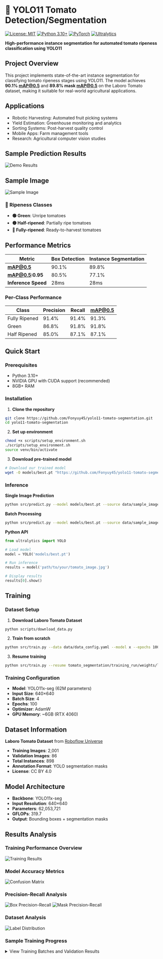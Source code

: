 # 🍅 YOLO11 Tomato Detection/Segmentation

[![License: MIT](https://img.shields.io/badge/License-MIT-yellow.svg)](https://opensource.org/licenses/MIT)
[![Python 3.10+](https://img.shields.io/badge/python-3.10+-blue.svg)](https://www.python.org/downloads/)
[![PyTorch](https://img.shields.io/badge/PyTorch-2.0+-red.svg)](https://pytorch.org/)
[![Ultralytics](https://img.shields.io/badge/Ultralytics-8.3+-green.svg)](https://ultralytics.com/)

**High-performance instance segmentation for automated tomato ripeness classification using YOLO11**

## Project Overview

This project implements state-of-the-art instance segmentation for classifying tomato ripeness stages using YOLO11. The model achieves **90.1% mAP@0.5** and **89.8% mask mAP@0.5** on the Laboro Tomato dataset, making it suitable for real-world agricultural applications.

## Applications
- Robotic Harvesting: Automated fruit picking systems
- Yield Estimation: Greenhouse monitoring and analytics
- Sorting Systems: Post-harvest quality control
- Mobile Apps: Farm management tools
- Research: Agricultural computer vision studies

## Sample Prediction Results

![Demo Results](results/training_plots/val_batch0_pred.jpg)

## Sample Image
![Sample Image](data/sample_images/tomato_sample_3.jpg)

### 🍅 Ripeness Classes
- **🟢 Green**: Unripe tomatoes
- **🟡 Half-ripened**: Partially ripe tomatoes  
- **🔴 Fully-ripened**: Ready-to-harvest tomatoes

## Performance Metrics

| Metric | Box Detection | Instance Segmentation |
|--------|---------------|----------------------|
| **mAP@0.5** | 90.1% | 89.8% |
| **mAP@0.5:0.95** | 80.5% | 77.1% |
| **Inference Speed** | 28ms | 28ms |

### Per-Class Performance
| Class | Precision | Recall | mAP@0.5 |
|-------|-----------|---------|---------|
| Fully Ripened | 91.4% | 91.4% | 91.3% |
| Green | 86.8% | 91.8% | 91.8% |
| Half Ripened | 85.0% | 87.1% | 87.1% |

## Quick Start

### Prerequisites
- Python 3.10+
- NVIDIA GPU with CUDA support (recommended)
- 8GB+ RAM

### Installation

1. **Clone the repository**
```bash
git clone https://github.com/Fonyuy45/yolo11-tomato-segmentation.git
cd yolo11-tomato-segmentation
```

2. **Set up environment**
```bash
chmod +x scripts/setup_environment.sh
./scripts/setup_environment.sh
source venv/bin/activate
```

3. **Download pre-trained model**
```bash
# Download our trained model
wget -O models/best.pt "https://github.com/Fonyuy45/yolo11-tomato-segmentation/releases/download/v1.0/best.pt"
```

### Inference

**Single Image Prediction**
```bash
python src/predict.py --model models/best.pt --source data/sample_images/tomato1.jpg
```

**Batch Processing**
```bash
python src/predict.py --model models/best.pt --source data/sample_images/ --save-dir results/batch_predictions
```

**Python API**
```python
from ultralytics import YOLO

# Load model
model = YOLO('models/best.pt')

# Run inference
results = model('path/to/your/tomato_image.jpg')

# Display results
results[0].show()
```

## Training

### Dataset Setup
1. **Download Laboro Tomato Dataset**
```bash
python scripts/download_data.py
```

2. **Train from scratch**
```bash
python src/train.py --data data/data_config.yaml --model x --epochs 100 --batch 4
```

3. **Resume training**
```bash
python src/train.py --resume tomato_segmentation/training_run/weights/last.pt
```

### Training Configuration
- **Model**: YOLO11x-seg (62M parameters)
- **Input Size**: 640×640
- **Batch Size**: 4
- **Epochs**: 100
- **Optimizer**: AdamW
- **GPU Memory**: ~6GB (RTX 4060)

## Dataset Information

**Laboro Tomato Dataset** from [Roboflow Universe](https://universe.roboflow.com/jalals-lab/laboro-tomato-kwpth/dataset/2)

- **Training Images**: 2,001
- **Validation Images**: 86  
- **Total Instances**: 898
- **Annotation Format**: YOLO segmentation masks
- **License**: CC BY 4.0

## Model Architecture

- **Backbone**: YOLO11x-seg
- **Input Resolution**: 640×640
- **Parameters**: 62,053,721
- **GFLOPs**: 319.7
- **Output**: Bounding boxes + segmentation masks

## Results Analysis

### Training Performance Overview
![Training Results](results/training_plots/results.png)

### Model Accuracy Metrics
![Confusion Matrix](results/training_plots/confusion_matrix.png)

### Precision-Recall Analysis
![Box Precision-Recall](results/training_plots/BoxPR_curve.png)
![Mask Precision-Recall](results/training_plots/MaskPR_curve.png)

### Dataset Analysis
![Label Distribution](results/training_plots/labels.jpg)

### Sample Training Progress
<details>
<summary>View Training Batches and Validation Results</summary>

#### Training Batches
![Training Batch](results/training_plots/train_batch0.jpg)

#### Validation Comparison
![Validation Labels](results/training_plots/val_batch0_labels.jpg)
![Validation Predictions](results/training_plots/val_batch0_pred.jpg)


### Training Curves
![Training Results](results/training_plots/results.png)

### Confusion Matrix
![Confusion Matrix](results/training_plots/confusion_matrix_normalized.png)

### Sample Predictions
![Sample Predictions](results/predictions/sample_grid.png)

## Hardware Requirements

### Minimum
- GPU: GTX 1060 6GB / RTX 3050
- RAM: 8GB+
- Storage: 5GB free space

### Recommended
- GPU: RTX 4060+ / RTX 3070+
- RAM: 16GB+
- Storage: 10GB+ SSD

## Documentation

- [Dataset Details](docs/DATASET.md)
- [Training Guide](docs/TRAINING.md)
- [Deployment Options](docs/DEPLOYMENT.md)
- [API Reference](docs/API.md)

## Contributing

Contributions are welcome! Please feel free to submit a Pull Request.

1. Fork the repository
2. Create your feature branch (`git checkout -b feature/AmazingFeature`)
3. Commit your changes (`git commit -m 'Add some AmazingFeature'`)
4. Push to the branch (`git push origin feature/AmazingFeature`)
5. Open a Pull Request

##  License

This project is licensed under the MIT License - see the [LICENSE](LICENSE) file for details.

##  Acknowledgments

- [Ultralytics](https://ultralytics.com/) for the YOLO11 framework
- [Roboflow](https://roboflow.com/) for the Laboro Tomato dataset
- [Jalal's Lab](https://universe.roboflow.com/jalals-lab) for dataset curation

##  Contact

- **Author**: dieudonne Fonyuy Y.
- **Email**: dieudonne.yufonyuy@gmail.com
- **LinkedIn**: www.linkedin.com/in/dieudonne-yufonyuy
- **Project Link**: https://github.com/Fonyuy45/yolo11-tomato-segmentation



⭐ **Star this repository if you found it helpful!**
